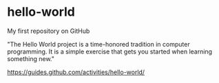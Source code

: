 # hello-world
My first repository on GitHub

"The Hello World project is a time-honored tradition in computer programming.
It is a simple exercise that gets you started when learning something new."

https://guides.github.com/activities/hello-world/
